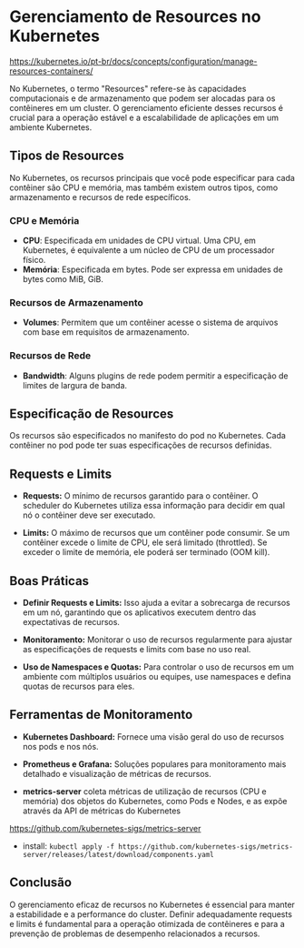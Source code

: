 # Gerenciamento de Resources no Kubernetes

https://kubernetes.io/pt-br/docs/concepts/configuration/manage-resources-containers/

No Kubernetes, o termo "Resources" refere-se às capacidades computacionais e de armazenamento que podem ser alocadas para os contêineres em um cluster. O gerenciamento eficiente desses recursos é crucial para a operação estável e a escalabilidade de aplicações em um ambiente Kubernetes.

## Tipos de Resources

No Kubernetes, os recursos principais que você pode especificar para cada contêiner são CPU e memória, mas também existem outros tipos, como armazenamento e recursos de rede específicos.

### CPU e Memória

- **CPU**: Especificada em unidades de CPU virtual. Uma CPU, em Kubernetes, é equivalente a um núcleo de CPU de um processador físico.
- **Memória**: Especificada em bytes. Pode ser expressa em unidades de bytes como MiB, GiB.

### Recursos de Armazenamento

- **Volumes**: Permitem que um contêiner acesse o sistema de arquivos com base em requisitos de armazenamento.

### Recursos de Rede

- **Bandwidth**: Alguns plugins de rede podem permitir a especificação de limites de largura de banda.

## Especificação de Resources

Os recursos são especificados no manifesto do pod no Kubernetes. Cada contêiner no pod pode ter suas especificações de recursos definidas.

## Requests e Limits

- **Requests:** O mínimo de recursos garantido para o contêiner. O scheduler do Kubernetes utiliza essa informação para decidir em qual nó o contêiner deve ser executado.

- **Limits:** O máximo de recursos que um contêiner pode consumir. Se um contêiner excede o limite de CPU, ele será limitado (throttled). Se exceder o limite de memória, ele poderá ser terminado (OOM kill).


## Boas Práticas

- **Definir Requests e Limits:** Isso ajuda a evitar a sobrecarga de recursos em um nó, garantindo que os aplicativos executem dentro das expectativas de recursos.

- **Monitoramento:** Monitorar o uso de recursos regularmente para ajustar as especificações de requests e limits com base no uso real.

- **Uso de Namespaces e Quotas:** Para controlar o uso de recursos em um ambiente com múltiplos usuários ou equipes, use namespaces e defina quotas de recursos para eles.


## Ferramentas de Monitoramento

- **Kubernetes Dashboard:** Fornece uma visão geral do uso de recursos nos pods e nos nós.

- **Prometheus e Grafana:** Soluções populares para monitoramento mais detalhado e visualização de métricas de recursos.

- **metrics-server** coleta métricas de utilização de recursos (CPU e memória) dos objetos do Kubernetes, como Pods e Nodes, e as expõe através da API de métricas do Kubernetes

https://github.com/kubernetes-sigs/metrics-server

- install:
```kubectl apply -f https://github.com/kubernetes-sigs/metrics-server/releases/latest/download/components.yaml```


## Conclusão
O gerenciamento eficaz de recursos no Kubernetes é essencial para manter a estabilidade e a performance do cluster. Definir adequadamente requests e limits é fundamental para a operação otimizada de contêineres e para a prevenção de problemas de desempenho relacionados a recursos.